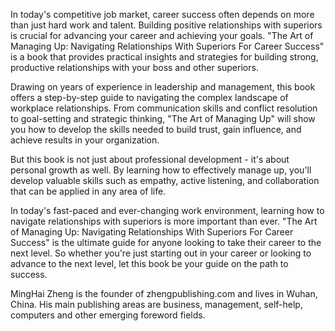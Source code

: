 

In today's competitive job market, career success often depends on more than just hard work and talent. Building positive relationships with superiors is crucial for advancing your career and achieving your goals. "The Art of Managing Up: Navigating Relationships With Superiors For Career Success" is a book that provides practical insights and strategies for building strong, productive relationships with your boss and other superiors.

Drawing on years of experience in leadership and management, this book offers a step-by-step guide to navigating the complex landscape of workplace relationships. From communication skills and conflict resolution to goal-setting and strategic thinking, "The Art of Managing Up" will show you how to develop the skills needed to build trust, gain influence, and achieve results in your organization.

But this book is not just about professional development - it's about personal growth as well. By learning how to effectively manage up, you'll develop valuable skills such as empathy, active listening, and collaboration that can be applied in any area of life.

In today's fast-paced and ever-changing work environment, learning how to navigate relationships with superiors is more important than ever. "The Art of Managing Up: Navigating Relationships With Superiors For Career Success" is the ultimate guide for anyone looking to take their career to the next level. So whether you're just starting out in your career or looking to advance to the next level, let this book be your guide on the path to success.

MingHai Zheng is the founder of zhengpublishing.com and lives in Wuhan, China. His main publishing areas are business, management, self-help, computers and other emerging foreword fields.

